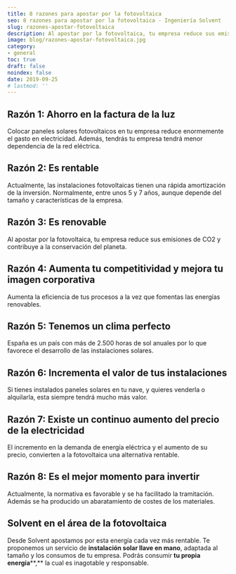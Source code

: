 ```yaml
---
title: 8 razones para apostar por la fotovoltaica
seo: 8 razones para apostar por la fotovoltaica - Ingeniería Solvent
slug: razones-apostar-fotovoltaica
description: Al apostar por la fotovoltaica, tu empresa reduce sus emisiones de CO2 y contribuye a la conservación del planeta.
image: blog/razones-apostar-fotovoltaica.jpg
category:
- general
toc: true
draft: false
noindex: false
date: 2019-09-25
# lastmod: ''
---
```

## Razón 1: Ahorro en la factura de la luz

Colocar paneles solares fotovoltaicos en tu empresa reduce enormemente el gasto en electricidad. Además, tendrás tu empresa tendrá menor dependencia de la red eléctrica.

## Razón 2: Es rentable

Actualmente, las instalaciones fotovoltaicas tienen una rápida amortización de la inversión. Normalmente, entre unos 5 y 7 años, aunque depende del tamaño y características de la empresa.

## Razón 3: Es renovable

Al apostar por la fotovoltaica, tu empresa reduce sus emisiones de CO2 y contribuye a la conservación del planeta.

## Razón 4: Aumenta tu competitividad y mejora tu imagen corporativa

Aumenta la eficiencia de tus procesos a la vez que fomentas las energías renovables.

## Razón 5: Tenemos un clima perfecto

España es un país con más de 2.500 horas de sol anuales por lo que favorece el desarrollo de las instalaciones solares.

## Razón 6: Incrementa el valor de tus instalaciones

Si tienes instalados paneles solares en tu nave, y quieres venderla o alquilarla, esta siempre tendrá mucho más valor.

## Razón 7: Existe un continuo aumento del precio de la electricidad

El incremento en la demanda de energía eléctrica y el aumento de su precio, convierten a la fotovoltaica una alternativa rentable.

## Razón 8: Es el mejor momento para invertir

Actualmente, la normativa es favorable y se ha facilitado la tramitación. Además se ha producido un abaratamiento de costes de los materiales.

## Solvent en el área de la fotovoltaica

Desde Solvent apostamos por esta energía cada vez más rentable. Te proponemos un servicio de **instalación solar llave en mano**, adaptada al tamaño y los consumos de tu empresa. Podrás consumir **tu propia energía****,** la cual es inagotable y responsable.
